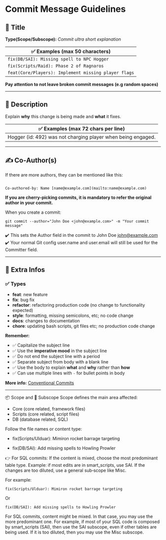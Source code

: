 # Commit Message Guidelines

## 📌 Title
**Type(Scope/Subscope):** _Commit ultra short explanation_

| ✅ Examples (max 50 characters) |
|--------------------------------|
| `fix(DB/SAI): Missing spell to NPC Hogger` |
| `fix(Scripts/Raid): Phase 2 of Ragnaros` |
| `feat(Core/Players): Implement missing player flags` |

**Pay attention to not leave broken commit messages (e.g random spaces)**

---

## 📖 Description
Explain **why** this change is being made and **what** it fixes.

| ✅ Examples (max 72 chars per line) |
|-------------------------------------|
| Hogger (id: 492) was not charging player when being engaged. |

---

## ✍️ Co‑Author(s)
If there are more authors, they can be mentioned like this:
```

Co-authored-by: Name [name@example.com](mailto:name@example.com)

```

**If you are cherry-picking commits, it is mandatory to refer the original author in your commit.**

When you create a commit:

``` 
git commit --author="John Doe <john@example.com>" -m "Your commit message"
```

✔️ This sets the Author field in the commit to John Doe <john@example.com>
✔️ Your normal Git config user.name and user.email will still be used for the Committer field.

---

## 📌 Extra Infos

### ✅ Types
- **feat**: new feature  
- **fix**: bug fix  
- **refactor**: refactoring production code (no change to functionality expected)
- **style**: formatting, missing semicolons, etc; no code change  
- **docs**: changes to documentation  
- **chore**: updating bash scripts, git files etc; no production code change  

**Remember:**
- ✅ Capitalize the subject line  
- ✅ Use the **imperative mood** in the subject line  
- ✅ Do not end the subject line with a period  
- ✅ Separate subject from body with a blank line  
- ✅ Use the body to explain **what** and **why** rather than **how**  
- ✅ Can use multiple lines with `-` for bullet points in body  

**More info:** [Conventional Commits](https://www.conventionalcommits.org/en/v1.0.0-beta.2/)

---

📦 Scope and 🔧 Subscope
Scope defines the main area affected:

- Core (core related, framework files)
- Scripts (core related, script files)
- DB (database related, SQL)

Follow the file names or content type:

- fix(Scripts/Ulduar): Mimiron rocket barrage targeting

- fix(DB/SAI): Add missing spells to Howling Prowler

👉 For SQL commits:
If the content is mixed, choose the most predominant table type.
Example: if most edits are in smart_scripts, use SAI.
If the changes are too diluted, use a general sub‑scope like Misc.

For example:
```
fix(Scripts/Ulduar): Mimiron rocket barrage targeting
```

Or

```
fix(DB/SAI): Add missing spells to Howling Prowler
```

For SQL commits, content might be mixed. In that case, you may use the more predominant one. For example, if most of your SQL code is composed by
smart_scripts (SAI), then use the SAI subscope, even if other tables are being used. If it is too diluted, then you may use the Misc subscope.
